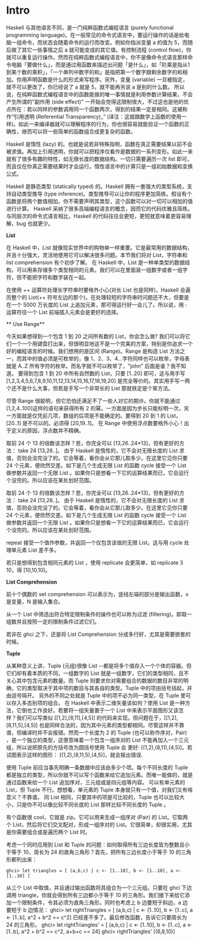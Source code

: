 ﻿# Intro

Haskell 与其他语言不同，是一门纯粹函数式编程语言 (purely functional programming language)。在一般常见的命令式语言中，要运行操作的话是给电脑一组命令，而状态会随着命令的运行而改变。例如你指派变量 a 的值为 5，而随后做了其它一些事情之后 a 就可能变成的其它值。有控制流程 (control flow)，你就可以重复运行操作。然而在纯粹函数式编程语言中，你不是像命令式语言那样命令电脑「要做什么」，而是通过用函数来描述出问题「是什么」，如「阶乘是指从1到某个数的乘积」，「一个串列中数字的和」是指把第一个数字跟剩余数字的和相加。你用声明函数是什么的形式来写程序。另外，变量 (variable) 一旦被指定，就不可以更改了，你已经说了 a 就是 5，就不能再另说 a 是别的什么数。 所以说，在纯粹函数式编程语言中的函数能做的唯一事情就是利用参数计算结果，不会产生所谓的"副作用 (side effect)" 一开始会觉得这限制很大，不过这也是他的优点所在：若以同样的参数调用同一个函数两次，得到的结果一定是相同。这被称作“引用透明 (Referential Transparency)_” (译注：这就跟数学上函数的使用一样)。如此一来编译器就可以理解程序的行为，你也很容易就能验证一个函数的正确性，继而可以将一些简单的函数组合成更复杂的函数。


Haskell 是惰性 (lazy) 的。也就是说若非特殊指明，函数在真正需要结果以前不会被求值。再加上引用透明，你就可以把程序仅看作是数据的一系列变形。如此一来就有了很多有趣的特性，如无限长度的数据结构。一切只需要遍历一次 list 即可，而且仅在你真正需要结果时才会运行。惰性语言中的计算只是一组初始数据和变换公式。

Haskell 是静态类型 (statically typed) 的。Haskell 拥有一套强大的类型系统，支持自动类型推导 (type inference)。类型推导可以让你的程序更加简练。假设有个函数是将两个数值相加，你不需要声明其类型，这个函数可以对一切可以相加的值进行计算。
Haskell 采纳了很多高端编程语言的概念，因而它的代码优雅且简练。与同层次的命令式语言相比，Haskell 的代码往往会更短，更短就意味着更容易理解，bug 也就更少。

**List**

在 Haskell 中，List 就像现实世界中的购物单一样重要。它是最常用的数据结构，并且十分强大，灵活地使用它可以解决很多问题。本节我们将对 List，字符串和 list comprehension 有个初步了解。 在 Haskell 中，List 是一种单类型的数据结构，可以用来存储多个类型相同的元素。我们可以在里面装一组数字或者一组字符，但不能把字符和数字装在一起。

在使用 ++ 运算符处理长字符串时要格外小心(对长 List 也是同样)，Haskell 会遍历整个的 List(++ 符号左边的那个)。在处理较短的字符串时问题还不大，但要是在一个 5000 万长度的 List 上追加元素，那可得运行好一会儿了。所以说，用 : 运算符往一个 List 前端插入元素会是更好的选择。

** Use Range**

今天如果想得到一个包含 1 到 20 之间所有数的 List，你会怎么做? 我们可以将它们一个一个用键盘打出来，但很明显地这不是一个完美的方案，特别是你追求一个好的编程语言的时候。我们想用的是区间 (Range)。Range 是构造 List 方法之一，而其中的值必须是可枚举的，像 1、2、3、4...字符同样也可以枚举，字母表就是 A..Z 所有字符的枚举。而名字就不可以枚举了，"john" 后面是谁？我不知道。
要得到包含 1 到 20 中所有自然数的 List，只要 [1..20] 即可，这与用手写 [1,2,3,4,5,6,7,8,9,10,11,12,13,14,15,16,17,18,19,20] 是完全等价的。其实用手写一两个还不是什么大事，但若是手写一个非常长的 List 那就铁定是个笨方法。

尽管 Range 很聪明，但它恐怕还满足不了一些人对它的期许。你就不能通过 [1,2,4..100]这样的语句来获得所有 2 的幂。一方面是因为步长只能标明一次，另一方面就是仅凭前几项，数组的后项是不能确定的。要得到 20 到 1 的 List，[20..1] 是不可以的。必须得 [20,19..1]。 在 Range 中使用浮点数要格外小心！出于定义的原因，浮点数并不精确。

取前 24 个 13 的倍数该怎样？恩，你完全可以 [13,26..24*13]，但有更好的方法： take 24 [13,26..]。
由于 Haskell 是惰性的，它不会对无限长度的 List 求值，否则会没完没了的。它会等着，看你会从它那儿取多少。在这里它见你只要 24 个元素，便欣然交差。如下是几个生成无限 List 的函数 cycle 接受一个 List 做参数并返回一个无限 List 。如果你只是想看一下它的运算结果而已，它会运行个没完的。所以应该在某处划好范围。

取前 24 个 13 的倍数该怎样？恩，你完全可以 [13,26..24*13]，但有更好的方法： take 24 [13,26..]。
由于 Haskell 是惰性的，它不会对无限长度的 List 求值，否则会没完没了的。它会等着，看你会从它那儿取多少。在这里它见你只要 24 个元素，便欣然交差。如下是几个生成无限 List 的函数 cycle 接受一个 List 做参数并返回一个无限 List 。如果你只是想看一下它的运算结果而已，它会运行个没完的。所以应该在某处划好范围。

repeat 接受一个值作参数，并返回一个仅包含该值的无限 List。这与用 cycle 处理单元素 List 差不多。

若只是想得到包含相同元素的 List ，使用 replicate 会更简单，如 replicate 3 10，得 [10,10,10]。

**List Comprehension**

前十个偶数的 set comprehension 可以表示为，竖线左端的部分是输出函数，x 是变量，N 是输入集合。

从一个 List 中筛选出符合特定限制条件的操作也可以称为过滤 (filtering)。即取一组数并且按照一定的限制条件过滤它们。

若非在 ghci 之下，还是将 List Comprehension 分成多行好，尤其是需要嵌套的时候。

**Tuple**

从某种意义上讲，Tuple (元组)很像 List --都是将多个值存入一个个体的容器。但它们却有着本质的不同，一组数字的 List 就是一组数字，它们的类型相同，且不关心其中包含元素的数量。而 Tuple 则要求你对需要组合的数据的数目非常的明确，它的类型取决于其中项的数目与其各自的类型。Tuple 中的项由括号括起，并由逗号隔开。
另外的不同之处就是 Tuple 中的项不必为同一类型，在 Tuple 里可以存入多态别项的组合。
在 Haskell 中表示二维矢量该如何？使用 List 是一种方法，它倒也工作良好。若要将一组矢量置于一个 List 中来表示平面图形又该怎样？我们可以写类似 [[1,2],[8,11],[4,5]] 的代码来实现。但问题在于，[[1,2],[8,11,5],[4,5]] 也是同样合法的，因为其中元素的类型都相同。尽管这样并不靠谱，但编译时并不会报错。然而一个长度为 2 的 Tuple (也可以称作序对，Pair) ，是一个独立的类型，这便意味着一个包含一组序对的 List 不能再加入一个三元组，所以说把原先的方括号改为圆括号使用 Tuple 会 更好: [(1,2),(8,11),(4,5)]。若试图表示这样的图形： [(1,2),(8,11,5),(4,5)]，就会报出错误.

使用 Tuple 前应当事先明确一条数据中应该由多少个项。每个不同长度的 Tuple 都是独立的类型，所以你就不可以写个函数来给它追加元素。而唯一能做的，就是通过函数来给一个 List 追加序对，三元组或是四元组等内容。
可以有单元素的 List，但 Tuple 不行。想想看，单元素的 Tuple 本身就只有一个值，对我们又有啥意义？不靠谱。
同 List 相同，只要其中的项是可比较的，Tuple 也可以比较大小，只是你不可以像比较不同长度的 List 那样比较不同长度的 Tuple 。

有个函数很 cool，它就是 zip。它可以用来生成一组序对 (Pair) 的 List。它取两个 List，然后将它们交叉配对，形成一组序对的 List。它很简单，却很实用，尤其是你需要组合或是遍历两个 List 时。

考虑一个同时应用到 List 和 Tuple 的问题：如何取得所有三边长度皆为整数且小于等于 10，周长为 24 的直角三角形？首先，把所有三边长度小于等于 10 的三角形都列出来：

    ghci> let triangles = [ (a,b,c) | c <- [1..10], b <- [1..10], a <- [1..10] ]

从三个 List 中取值，并且通过输出函数将其组合为一个三元组。只要在 ghci 下边调用 triangle，你就会得到所有三边都小于等于 10 的三角形。我们接下来给它添加一个限制条件，令其必须为直角三角形。同时也考虑上 b 边要短于斜边，a 边要短于 b 边情况：
ghci> let rightTriangles = [ (a,b,c) | c <- [1..10], b <- [1..c], a <- [1..b], a^2 + b^2 == c^2]
已经差不多了。最后修改函数，告诉它只要周长为 24 的三角形。
ghci> let rightTriangles' = [ (a,b,c) | c <- [1..10], b <- [1..c], a <- [1..b], a^2 + b^2 == c^2, a+b+c == 24]
ghci> rightTriangles'
[(6,8,10)]